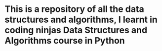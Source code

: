# This is a repository of all the data structures and algorithms, I learnt in coding ninjas Data Structures and Algorithms course in Python

